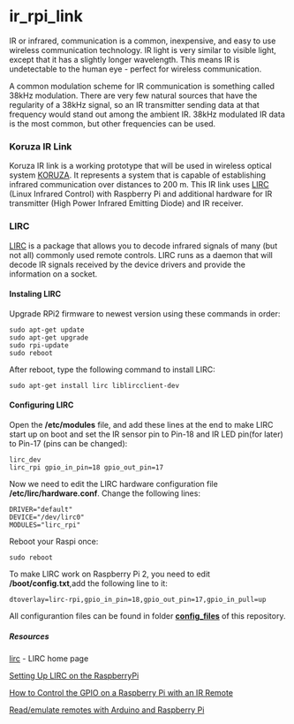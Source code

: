 # ir_rpi_link

IR or infrared, communication is a common, inexpensive, and easy to use wireless communication technology. IR light is very similar to visible light, except that it has a slightly longer wavelength. This means IR is undetectable to the human eye - perfect for wireless communication. 

A common modulation scheme for IR communication is something called 38kHz modulation. There are very few natural sources that have the regularity of a 38kHz signal, so an IR transmitter sending data at that frequency would stand out among the ambient IR. 38kHz modulated IR data is the most common, but other frequencies can be used.


### Koruza IR Link
Koruza IR link is a working prototype that will be used in wireless optical system [KORUZA][koruzaLink1]. It represents a system that is capable of establishing infrared communication over distances to 200 m. This IR link uses [LIRC][lircLink1] (Linux Infrared Control) with Raspberry Pi and additional hardware for IR transmitter (High Power Infrared Emitting Diode) and IR receiver.

### LIRC
[LIRC][lircLink1] is a package that allows you to decode infrared signals of many (but not all) commonly used remote controls. LIRC runs as a daemon that will decode IR signals received by the device drivers and provide the information on a socket. 

#### Instaling LIRC
Upgrade RPi2 firmware to newest version using these commands in order:
```{r, engine='bash', count_lines}
sudo apt-get update
sudo apt-get upgrade
sudo rpi-update
sudo reboot
```
After reboot, type the following command to install LIRC:
```{r, engine='bash', count_lines}
sudo apt-get install lirc liblircclient-dev
```
#### Configuring LIRC
Open the **/etc/modules** file, and add these lines at the end to make LIRC start up on boot and set the IR sensor pin to Pin-18 and IR LED pin(for later) to Pin-17 (pins can be changed):
```{r, engine='bash', count_lines}
lirc_dev
lirc_rpi gpio_in_pin=18 gpio_out_pin=17
```
Now we need to edit the LIRC hardware configuration file **/etc/lirc/hardware.conf**.
Change the following lines:
```{r, engine='bash', count_lines}
DRIVER="default"
DEVICE="/dev/lirc0"
MODULES="lirc_rpi"
```
Reboot your Raspi once:
```{r, engine='bash', count_lines}
sudo reboot
```
To make LIRC work on Raspberry Pi 2, you need to edit **/boot/config.txt**,add the following line to it:
```{r, engine='bash', count_lines}
dtoverlay=lirc-rpi,gpio_in_pin=18,gpio_out_pin=17,gpio_in_pull=up
```



All configurantion files can be found in folder [**config_files**][configFilesLink1] of this repository.


##### Resources
[lirc][lircLink1] - LIRC home page

[Setting Up LIRC on the RaspberryPi][link1]

[How to Control the GPIO on a Raspberry Pi with an IR Remote][link2]

[Read/emulate remotes with Arduino and Raspberry Pi][link3]



  [koruzaLink1]: <http://koruza.net/>
  [lircLink1]: <http://www.lirc.org/>
  [configFilesLink1]: <https://github.com/VojislavM/ir_rpi_link/tree/master/config_files>  
  [link1]: <http://alexba.in/blog/2013/01/06/setting-up-lirc-on-the-raspberrypi/>
  [link2]: <http://ozzmaker.com/how-to-control-the-gpio-on-a-raspberry-pi-with-an-ir-remote/>
  [link3]: <http://www.instructables.com/id/How-To-Useemulate-remotes-with-Arduino-and-Raspber/?ALLSTEPS>
  
  

